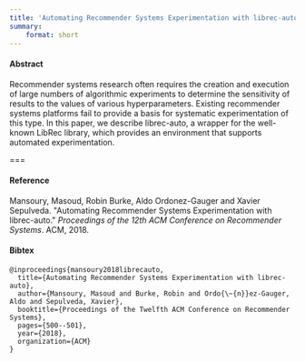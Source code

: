```yaml
---
title: 'Automating Recommender Systems Experimentation with librec-auto'
summary:
    format: short
---
```


#### Abstract

Recommender systems research often requires the creation and execution of large numbers of algorithmic experiments to determine the sensitivity of results to the values of various hyperparameters. Existing recommender systems platforms fail to provide a basis for systematic experimentation of this type. In this paper, we describe librec-auto, a wrapper for the well-known LibRec library, which provides an environment that supports automated experimentation.

===

#### Reference
Mansoury, Masoud, Robin Burke, Aldo Ordonez-Gauger and Xavier Sepulveda. "Automating Recommender Systems Experimentation with librec-auto." *Proceedings of the 12th ACM Conference on Recommender Systems*. ACM, 2018.

#### Bibtex
```
@inproceedings{mansoury2018librecauto,
  title={Automating Recommender Systems Experimentation with librec-auto},
  author={Mansoury, Masoud and Burke, Robin and Ordo{\~{n}}ez-Gauger, Aldo and Sepulveda, Xavier},
  booktitle={Proceedings of the Twelfth ACM Conference on Recommender Systems},
  pages={500--501},
  year={2018},
  organization={ACM}
}
```


